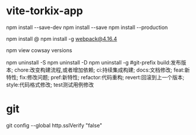 # vite-torkix-app
npm install --save-dev <PACKAGENAME>
npm install --save <PACKAGENAME>
npm install --production

npm install <package>@<version>
npm install -g webpack@4.16.4

npm view cowsay versions

npm uninstall -S <package-name>
npm uninstall -D <package-name>
npm uninstall -g <package-name>
#git-prefix
build:发布版本;
chore:改变构建流程,或者增加依赖;
ci:持续集成构建;
docs:文档修改;
feat:新特性;
fix:修改问题;
pref:新特性;
refactor:代码重构;
revert:回滚到上一个版本;
style:代码格式修改;
test测试用例修改

# git
git config --global http.sslVerify "false"

	
